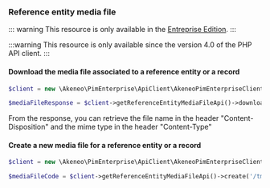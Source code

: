 ### Reference entity media file

::: warning
This resource is only available in the [Entreprise Edition](https://www.akeneo.com/enterprise-edition/).
:::

:::warning
This resource is only available since the version 4.0 of the PHP API client.
:::

#### Download the media file associated to a reference entity or a record

```php
$client = new \Akeneo\PimEnterprise\ApiClient\AkeneoPimEnterpriseClientBuilder('http://akeneo.com/')->buildAuthenticatedByPassword('client_id', 'secret', 'admin', 'admin');

$mediaFileResponse = $client->getReferenceEntityMediaFileApi()->download('images/kartell.png');
```

From the response, you can retrieve the file name in the header "Content-Disposition" and the mime type in the header "Content-Type"

#### Create a new media file for a reference entity or a record

```php
$client = new \Akeneo\PimEnterprise\ApiClient\AkeneoPimEnterpriseClientBuilder('http://akeneo.com/')->buildAuthenticatedByPassword('client_id', 'secret', 'admin', 'admin');

$mediaFileCode = $client->getReferenceEntityMediaFileApi()->create('/tmp/kartell.png');
```
